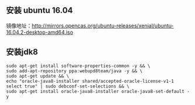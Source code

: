 ## 安装 ubuntu 16.04
镜像地址：http://mirrors.opencas.org/ubuntu-releases/xenial/ubuntu-16.04.2-desktop-amd64.iso

## 安装jdk8
```
sudo apt-get install software-properties-common -y && \
sudo add-apt-repository ppa:webupd8team/java -y && \
sudo apt-get update && \
echo "oracle-java8-installer shared/accepted-oracle-license-v1-1 select true" | sudo debconf-set-selections && \
sudo apt-get install oracle-java8-installer oracle-java8-set-default -y
```